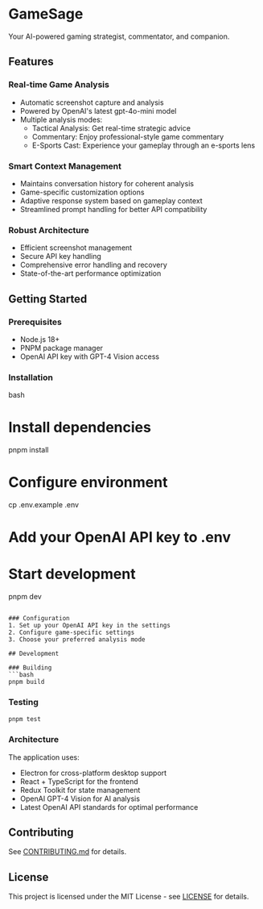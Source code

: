 # GameSage

Your AI-powered gaming strategist, commentator, and companion.

## Features

### Real-time Game Analysis

- Automatic screenshot capture and analysis
- Powered by OpenAI's latest gpt-4o-mini model
- Multiple analysis modes:
  - Tactical Analysis: Get real-time strategic advice
  - Commentary: Enjoy professional-style game commentary
  - E-Sports Cast: Experience your gameplay through an e-sports lens

### Smart Context Management

- Maintains conversation history for coherent analysis
- Game-specific customization options
- Adaptive response system based on gameplay context
- Streamlined prompt handling for better API compatibility

### Robust Architecture

- Efficient screenshot management
- Secure API key handling
- Comprehensive error handling and recovery
- State-of-the-art performance optimization

## Getting Started

### Prerequisites

- Node.js 18+
- PNPM package manager
- OpenAI API key with GPT-4 Vision access

### Installation

bash

# Install dependencies

pnpm install

# Configure environment

cp .env.example .env

# Add your OpenAI API key to .env

# Start development

pnpm dev

```

### Configuration
1. Set up your OpenAI API key in the settings
2. Configure game-specific settings
3. Choose your preferred analysis mode

## Development

### Building
```bash
pnpm build
```

### Testing

```bash
pnpm test
```

### Architecture

The application uses:

- Electron for cross-platform desktop support
- React + TypeScript for the frontend
- Redux Toolkit for state management
- OpenAI GPT-4 Vision for AI analysis
- Latest OpenAI API standards for optimal performance

## Contributing

See [CONTRIBUTING.md](CONTRIBUTING.md) for details.

## License

This project is licensed under the MIT License - see [LICENSE](LICENSE) for details.

```
